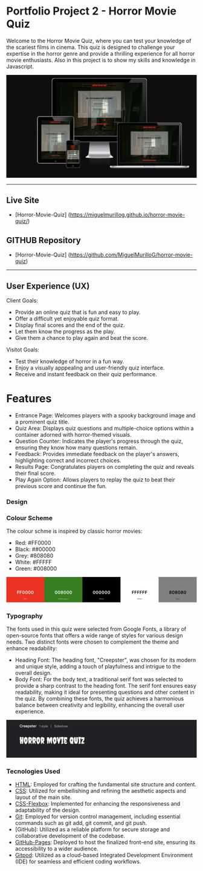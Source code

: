 # Portfolio Project 2 - Horror Movie Quiz

Welcome to the Horror Movie Quiz, where you can test your knowledge of the scariest films in cinema. This quiz is designed to challenge your expertise in the horror genre and provide a thrilling experience for all horror movie enthusiasts. Also in this project is to show my skills and knowledge in Javascript.

![Screenshot from amiresponsivedesign](docs/im-responsive.png)

---

## Live Site

- [Horror-Movie-Quiz] (https://miguelmurillog.github.io/horror-movie-quiz/)

## GITHUB Repository

- [Horror-Movie-Quiz] (https://github.com/MiguelMurilloG/horror-movie-quiz)

---

## User Experience (UX)

Client Goals:

- Provide an online quiz that is fun and easy to play.
- Offer a difficult yet enjoyable quiz format.
- Display final scores and the end of the quiz.
- Let them know the progress as the play.
- Give them a chance to play again and beat the score.

Visitot Goals:

- Test their knowledge of horror in a fun way.
- Enjoy a visually apppealing and user-friendly quiz interface.
- Receive and instant feedback on their quiz performance.


# Features 

- Entrance Page: Welcomes players with a spooky background image and a prominent quiz title.
- Quiz Area: Displays quiz questions and multiple-choice options within a container adorned with horror-themed visuals.
- Question Counter: Indicates the player's progress through the quiz, ensuring they know how many questions remain.
- Feedback: Provides immediate feedback on the player's answers, highlighting correct and incorrect choices.
- Results Page: Congratulates players on completing the quiz and reveals their final score.
- Play Again Option: Allows players to replay the quiz to beat their previous score and continue the fun.

### Design

### Colour Scheme

The colour schme is inspired by classic horror movies:

- Red: #FF0000
- Black: ##00000
- Grey: #808080
- White: #FFFFF
- Green: #008000

![Screenshot from coolors](docs/colors.png)

### Typography

The fonts used in this quiz were selected from Google Fonts, a library of open-source fonts that offers a wide range of styles for various design needs. Two distinct fonts were chosen to complement the theme and enhance readability:

- Heading Font: The heading font, "Creepster", was chosen for its modern and unique style, adding a touch of playfulness and intrigue to the overall design.
- Body Font: For the body text, a traditional serif font was selected to provide a sharp contrast to the heading font. The serif font ensures easy readability, making it ideal for presenting questions and other content in the quiz.
By combining these fonts, the quiz achieves a harmonious balance between creativity and legibility, enhancing the overall user experience.

![Screenshot from Google Fonts](docs/font.png)

### Tecnologies Used

- [HTML](https://www.w3schools.com/html/default.asp): Employed for crafting the fundamental site structure and content.
- [CSS](https://www.w3schools.com/css/default.asp): Utilized for embellishing and refining the aesthetic aspects and layout of the main site.
- [CSS-Flexbox](https://www.w3schools.com/css/css3_flexbox.asp): Implemented for enhancing the responsiveness and adaptability of the design.
- [Git](https://git-scm.com): Employed for version control management, including essential commands such as git add, git commit, and git push.
- [GitHub]: Utilized as a reliable platform for secure storage and collaborative development of the codebase.
- [GitHub-Pages](https://pages.github.com): Deployed to host the finalized front-end site, ensuring its accessibility to a wider audience.
- [Gitpod](https://gitpod.io/workspaces): Utilized as a cloud-based Integrated Development Environment (IDE) for seamless and efficient coding workflows.